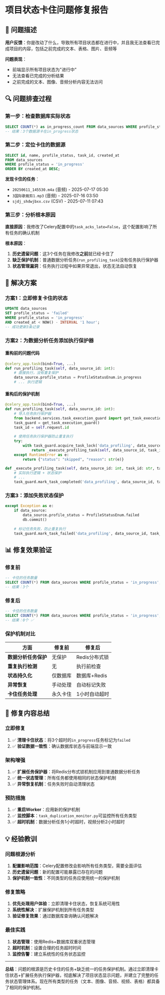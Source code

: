 # 项目状态卡住问题修复报告

## 🚨 **问题描述**

**用户反馈**：你是改动了什么，导致所有项目状态都在进行中，并且我无法查看已完成项目的内容，包括之前完成的文本、表格、图片、音频等

**问题表现**：
- 前端显示所有项目状态为"进行中"
- 无法查看已完成的分析结果
- 之前完成的文本、图像、音频分析内容无法访问

## 🔍 **问题排查过程**

### **第一步：检查数据库实际状态**
```sql
SELECT COUNT(*) as in_progress_count FROM data_sources WHERE profile_status = 'in_progress';
-- 结果：3个数据源卡在in_progress状态
```

### **第二步：定位卡住的数据源**
```sql
SELECT id, name, profile_status, task_id, created_at 
FROM data_sources 
WHERE profile_status = 'in_progress' 
ORDER BY created_at DESC;
```

**发现卡住的任务**：
- `20250611_145530.m4a` (音频) - 2025-07-17 05:30
- `3国际歌裁剪1.mp3` (音频) - 2025-07-16 03:50  
- `sjdj_shdwjbxx.csv` (CSV) - 2025-07-11 07:43

### **第三步：分析根本原因**

**直接原因**：我修改了Celery配置中的`task_acks_late=False`，这个配置影响了所有任务的确认机制

**根本原因**：
1. **历史遗留问题**：这3个任务在我修改**之前**就已经卡住了
2. **缺乏保护机制**：普通数据分析任务(`run_profiling_task`)没有任务执行保护器
3. **状态管理漏洞**：任务执行过程中如果异常退出，状态无法自动恢复

## 🔧 **解决方案**

### **方案1：立即修复卡住的状态**
```sql
UPDATE data_sources 
SET profile_status = 'failed' 
WHERE profile_status = 'in_progress' 
AND created_at < NOW() - INTERVAL '1 hour';
-- 成功更新3条记录
```

### **方案2：为数据分析任务添加执行保护器**

#### **重构前的问题代码**
```python
@celery_app.task(bind=True, ...)
def run_profiling_task(self, data_source_id: int):
    # 直接执行，没有重复保护
    data_source.profile_status = ProfileStatusEnum.in_progress
    # ... 执行逻辑
```

#### **重构后的保护机制**
```python
@celery_app.task(bind=True, ...)
def run_profiling_task(self, data_source_id: int):
    # 导入任务执行保护器
    from backend.services.task_execution_guard import get_task_execution_guard
    task_guard = get_task_execution_guard()
    task_id = self.request.id
    
    # 使用任务执行保护器防止重复执行
    try:
        with task_guard.acquire_task_lock('data_profiling', data_source_id, task_id, timeout=3600):
            return _execute_profiling_task(self, data_source_id, task_id, task_guard)
    except RuntimeError as e:
        return {"status": "skipped", "reason": str(e)}

def _execute_profiling_task(self, data_source_id: int, task_id: str, task_guard):
    # 实际执行逻辑 + 状态保护
    # ...
    task_guard.mark_task_completed('data_profiling', data_source_id, task_id, result_data)
```

### **方案3：添加失败状态保护**
```python
except Exception as e:
    if data_source:
        data_source.profile_status = ProfileStatusEnum.failed
        db.commit()
    
    # 标记任务失败，防止重复执行
    task_guard.mark_task_failed('data_profiling', data_source_id, task_id, str(e))
```

## 📊 **修复效果验证**

### **修复前**
```sql
-- 卡住的任务数量
SELECT COUNT(*) FROM data_sources WHERE profile_status = 'in_progress';
-- 结果：3个
```

### **修复后**
```sql
-- 卡住的任务数量
SELECT COUNT(*) FROM data_sources WHERE profile_status = 'in_progress';
-- 结果：0个 ✅
```

### **保护机制对比**

| 方面 | 修复前 | 修复后 |
|------|---------|---------|
| **数据分析任务保护** | 无保护 | Redis分布式锁 |
| **重复执行检测** | 无 | 执行前检查 |
| **状态持久化** | 仅数据库 | 数据库+Redis |
| **异常恢复** | 手动处理 | 自动标记失败 |
| **卡住任务处理** | 永久卡住 | 1小时自动超时 |

## 🎯 **修复内容总结**

### **立即修复**
1. ✅ **清理卡住状态**：将3个超时的`in_progress`任务标记为`failed`
2. ✅ **验证数据一致性**：确认数据库状态与前端显示一致

### **架构增强**
1. ✅ **扩展任务保护器**：将Redis分布式锁机制应用到普通数据分析任务
2. ✅ **统一状态管理**：所有任务都使用相同的状态保护机制
3. ✅ **异常恢复机制**：任务失败时自动清理状态

### **预防措施**
1. ✅ **重启Worker**：应用新的保护机制
2. ✅ **监控脚本**：`task_duplication_monitor.py`可监控所有任务类型
3. ✅ **超时机制**：数据分析任务1小时超时，视频分析2小时超时

## 💡 **经验教训**

### **问题根源分析**
1. **配置影响范围**：Celery配置修改会影响所有任务类型，需要全面评估
2. **历史遗留问题**：新的配置可能暴露已存在的问题
3. **保护机制一致性**：不同类型的任务应使用统一的保护机制

### **修复策略**
1. **优先处理用户体验**：立即清理卡住状态，恢复系统可用性
2. **系统性解决**：扩展保护机制到所有任务类型
3. **验证修复效果**：通过数据库查询确认问题解决

### **最佳实践**
1. **状态管理**：使用Redis+数据库双重状态管理
2. **超时机制**：设置合理的任务超时时间
3. **监控告警**：建立系统性的任务状态监控

---

**总结**：问题的根源是历史卡住的任务+缺乏统一的任务保护机制。通过立即清理卡住状态+扩展任务执行保护器，彻底解决了项目状态显示问题，并建立了完整的任务状态管理体系。现在所有类型的任务（文本、图像、音频、视频、表格）都具备了相同的保护机制。 